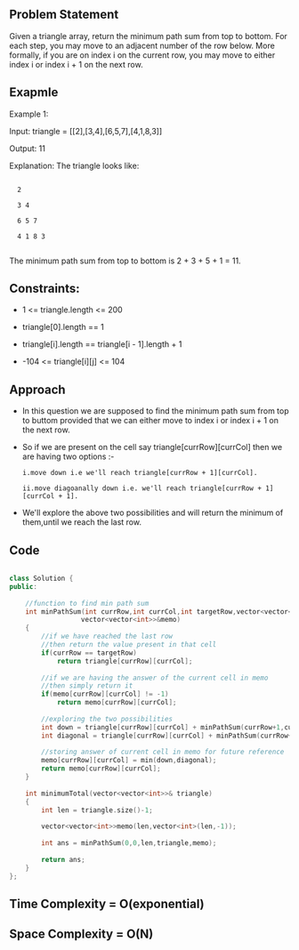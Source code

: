 ## Problem Statement 

Given a triangle array, return the minimum path sum from top to bottom.
For each step, you may move to an adjacent number of the row below. More formally, if you are on index i on the current row, 
you may move to either index i or index i + 1 on the next row.

## Exapmle

Example 1:

Input: triangle = [[2],[3,4],[6,5,7],[4,1,8,3]]

Output: 11

Explanation: The triangle looks like:

```

  2
   
  3 4
  
  6 5 7
 
  4 1 8 3


```

The minimum path sum from top to bottom is 2 + 3 + 5 + 1 = 11.


## Constraints:

- 1 <= triangle.length <= 200

- triangle[0].length == 1

- triangle[i].length == triangle[i - 1].length + 1

- -104 <= triangle[i][j] <= 104

## Approach

- In this question we are supposed to find the minimum path sum from top to buttom provided that we can either move to index i or index i + 1 on the next row.

- So if we are present on the cell say triangle[currRow][currCol] then we are having two options :- 

      i.move down i.e we'll reach triangle[currRow + 1][currCol].
      
      ii.move diagoanally down i.e. we'll reach triangle[currRow + 1][currCol + 1].
      
- We'll explore the above two possibilities and will return the minimum of them,until we reach the last row.


## Code

```cpp

class Solution {
public:
    
    //function to find min path sum
    int minPathSum(int currRow,int currCol,int targetRow,vector<vector<int>> &triangle,
                  vector<vector<int>>&memo)
    {
        //if we have reached the last row
        //then return the value present in that cell
        if(currRow == targetRow)
            return triangle[currRow][currCol];
        
        //if we are having the answer of the current cell in memo
        //then simply return it
        if(memo[currRow][currCol] != -1)
            return memo[currRow][currCol];
        
        //exploring the two possibilities
        int down = triangle[currRow][currCol] + minPathSum(currRow+1,currCol,targetRow,triangle,memo);
        int diagonal = triangle[currRow][currCol] + minPathSum(currRow+1,currCol+1,targetRow,triangle,memo);
        
        //storing answer of current cell in memo for future reference
        memo[currRow][currCol] = min(down,diagonal);
        return memo[currRow][currCol];
    }
    
    int minimumTotal(vector<vector<int>>& triangle)
    {
        int len = triangle.size()-1;
        
        vector<vector<int>>memo(len,vector<int>(len,-1));
        
        int ans = minPathSum(0,0,len,triangle,memo);
        
        return ans;
    }
};


```


## Time Complexity = O(exponential)
## Space Complexity = O(N)

